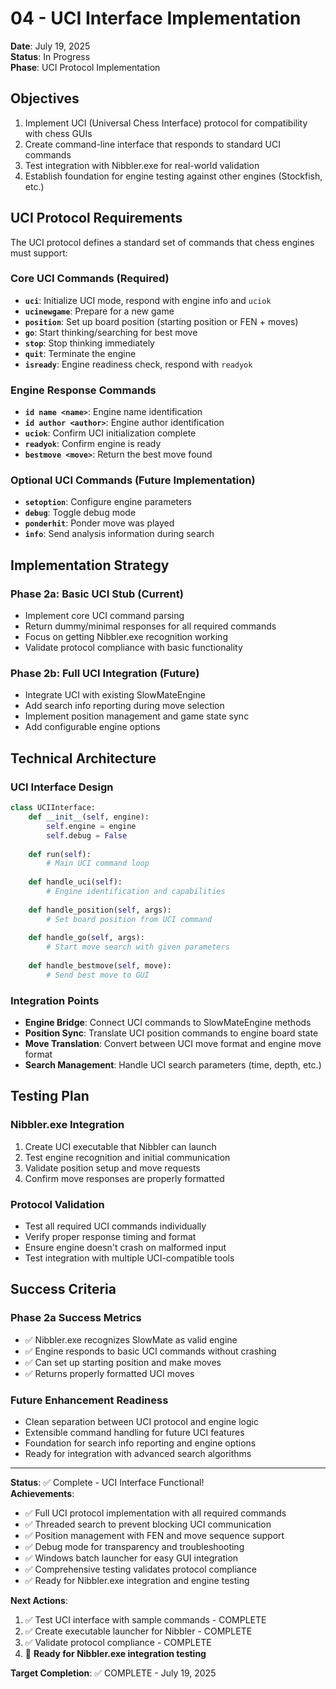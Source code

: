 # 04 - UCI Interface Implementation

**Date**: July 19, 2025  
**Status**: In Progress  
**Phase**: UCI Protocol Implementation

## Objectives
1. Implement UCI (Universal Chess Interface) protocol for compatibility with chess GUIs
2. Create command-line interface that responds to standard UCI commands
3. Test integration with Nibbler.exe for real-world validation
4. Establish foundation for engine testing against other engines (Stockfish, etc.)

## UCI Protocol Requirements

The UCI protocol defines a standard set of commands that chess engines must support:

### Core UCI Commands (Required)
- **`uci`**: Initialize UCI mode, respond with engine info and `uciok`
- **`ucinewgame`**: Prepare for a new game
- **`position`**: Set up board position (starting position or FEN + moves)
- **`go`**: Start thinking/searching for best move
- **`stop`**: Stop thinking immediately
- **`quit`**: Terminate the engine
- **`isready`**: Engine readiness check, respond with `readyok`

### Engine Response Commands
- **`id name <name>`**: Engine name identification
- **`id author <author>`**: Engine author identification  
- **`uciok`**: Confirm UCI initialization complete
- **`readyok`**: Confirm engine is ready
- **`bestmove <move>`**: Return the best move found

### Optional UCI Commands (Future Implementation)
- **`setoption`**: Configure engine parameters
- **`debug`**: Toggle debug mode
- **`ponderhit`**: Ponder move was played
- **`info`**: Send analysis information during search

## Implementation Strategy

### Phase 2a: Basic UCI Stub (Current)
- Implement core UCI command parsing
- Return dummy/minimal responses for all required commands
- Focus on getting Nibbler.exe recognition working
- Validate protocol compliance with basic functionality

### Phase 2b: Full UCI Integration (Future)
- Integrate UCI with existing SlowMateEngine
- Add search info reporting during move selection
- Implement position management and game state sync
- Add configurable engine options

## Technical Architecture

### UCI Interface Design
```python
class UCIInterface:
    def __init__(self, engine):
        self.engine = engine
        self.debug = False
    
    def run(self):
        # Main UCI command loop
        
    def handle_uci(self):
        # Engine identification and capabilities
        
    def handle_position(self, args):
        # Set board position from UCI command
        
    def handle_go(self, args):
        # Start move search with given parameters
        
    def handle_bestmove(self, move):
        # Send best move to GUI
```

### Integration Points
- **Engine Bridge**: Connect UCI commands to SlowMateEngine methods
- **Position Sync**: Translate UCI position commands to engine board state
- **Move Translation**: Convert between UCI move format and engine move format
- **Search Management**: Handle UCI search parameters (time, depth, etc.)

## Testing Plan

### Nibbler.exe Integration
1. Create UCI executable that Nibbler can launch
2. Test engine recognition and initial communication
3. Validate position setup and move requests
4. Confirm move responses are properly formatted

### Protocol Validation
- Test all required UCI commands individually
- Verify proper response timing and format
- Ensure engine doesn't crash on malformed input
- Test integration with multiple UCI-compatible tools

## Success Criteria

### Phase 2a Success Metrics
- ✅ Nibbler.exe recognizes SlowMate as valid engine
- ✅ Engine responds to basic UCI commands without crashing  
- ✅ Can set up starting position and make moves
- ✅ Returns properly formatted UCI moves

### Future Enhancement Readiness
- Clean separation between UCI protocol and engine logic
- Extensible command handling for future UCI features
- Foundation for search info reporting and engine options
- Ready for integration with advanced search algorithms

---

**Status**: ✅ Complete - UCI Interface Functional!  
**Achievements**:
- ✅ Full UCI protocol implementation with all required commands
- ✅ Threaded search to prevent blocking UCI communication  
- ✅ Position management with FEN and move sequence support
- ✅ Debug mode for transparency and troubleshooting
- ✅ Windows batch launcher for easy GUI integration
- ✅ Comprehensive testing validates protocol compliance
- ✅ Ready for Nibbler.exe integration and engine testing

**Next Actions**: 
1. ✅ Test UCI interface with sample commands - COMPLETE
2. ✅ Create executable launcher for Nibbler - COMPLETE  
3. ✅ Validate protocol compliance - COMPLETE
4. 🎯 **Ready for Nibbler.exe integration testing**

**Target Completion**: ✅ COMPLETE - July 19, 2025
